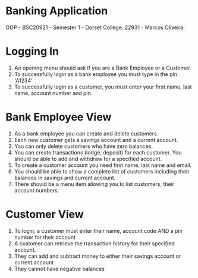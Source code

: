 # Banking Application
OOP - BSC20921 - Semester 1 - Dorset College.
22931 - Marcos Oliveira.

# Logging In
1.	An opening menu should ask if you are a Bank Employee or a Customer.
2.	To successfully login as a bank employee you must type in the pin 'A1234'
3.	To successfully login as a customer, you must enter your first name, last name, account number and pin. 

# Bank Employee View
1.	As a bank employee you can create and delete customers. 
2.	Each new customer gets a savings account and a current account. 
3.	You can only delete customers who have zero balances. 
4.	You can create transactions (lodge, deposit) for each customer. You should be able to add and withdraw for a specified account.
5.	To create a customer account you need first name, last name and email.
6.	You should be able to show a complete list of customers including their balances in savings and current account.
7.	There should be a menu item allowing you to list customers, their account numbers. 

# Customer View
1.	To login, a customer must enter their name, account code AND a pin number for their account
2.	A customer can retrieve the transaction history for their specified account.
3.	They can add and subtract money to either their savings account or current account. 
4.	They cannot have negative balances
